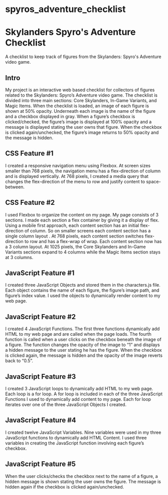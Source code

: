 # spyros_adventure_checklist
<h1>Skylanders Spyro's Adventure Checklist</h1>
<p>A checklist to keep track of figures from the Skylanders: Spyro's Adventure video game.</p>

<h2>Intro</h2>
<p>My project is an interactive web based checklist for collectors of figures related to the Skylanders: Spyro’s Adventure video game.  The checklist is divided into three main sections: Core Skylanders, In-Game Variants, and Magic Items.  When the checklist is loaded, an image of each figure is shown at 50% opacity.  Underneath each image is the name of the figure and a checkbox displayed in gray.  When a figure’s checkbox is clicked/checked, the figure’s image is displayed at 100% opacity and a message is displayed stating the user owns that figure.  When the checkbox is clicked again/unchecked, the figure’s image returns to 50% opacity and the message is hidden.</p>

<h2>CSS Feature #1</h2>
<p>I created a responsive navigation menu using Flexbox.  At screen sizes smaller than 768 pixels, the navigation menu has a flex-direction of column and is displayed vertically.  At 768 pixels, I created a media query that changes the flex-direction of the menu to row and justify content to space-between.</p>

<h2>CSS Feature #2</h2>
<p>I used Flexbox to organize the content on my page.  My page consists of 3 sections.  I made each section a flex container by giving it a display of flex.  Using a mobile first approach, each content section has an initial flex-direction of column.  So on smaller screens each content section has a single column layout .  At 768 pixels, each content section switches flex-direction to row and has a flex-wrap of wrap.  Each content section now has a 3 column layout.  At 1025 pixels, the Core Skylanders and In-Game Variants sections expand to 4 columns while the Magic Items section stays at 3 columns.</p>

<h2>JavaScript Feature #1</h2>
<p>I created three JavaScript Objects and stored them in the characters.js file.  Each object contains the name of each figure, the figure’s image path, and figure’s index value.  I used the objects to dynamically render content to my web page.</p> 

<h2>JavaScript Feature #2</h2>
<p>I created 4 JavaScript Functions.  The first three functions dynamically add HTML to my web page and are called when the page loads.  The fourth function is called when a user clicks on the checkbox beneath the image of a figure.  The function changes the opacity of the image to “1” and displays a hidden message to the user stating he has the figure.  When the checkbox is clicked again, the message is hidden and the opacity of the image reverts back to “0.5”.</p>

<h2>JavaScript Feature #3</h2>
<p>I created 3 JavaScript loops to dynamically add HTML to my web page.  Each loop is a for loop.  A for loop is included in each of the three JavaScript Functions I used to dynamically add content to my page.  Each for loop iterates over one of the three JavaScript Objects I created.</p>

<h2>JavaScript Feature #4</h2>
<p>I created twelve JavaScript Variables.  Nine variables were used in my three JavaScript functions to dynamically add HTML Content.  I used three variables in creating the JavaScript function involving each figure’s checkbox.</p>  

<h2>JavaScript Feature #5</h2>
<p>When the user clicks/checks the checkbox next to the name of a figure, a hidden message is shown stating the user owns the figure.  The message is hidden again if the checkbox is clicked again/unchecked.</p>
